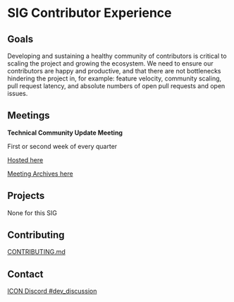 
# SIG Contributor Experience

## Goals

Developing and sustaining a healthy community of contributors is critical to scaling the project and growing the ecosystem. We need to ensure our contributors are happy and productive, and that there are not bottlenecks hindering the project in, for example: feature velocity, community scaling, pull request latency, and absolute numbers of open pull requests and open issues.

## Meetings

**Technical Community Update Meeting**

First or second week of every quarter

[Hosted here](https://discord.com/channels/880651922682560582/1007680403861164072)

[Meeting Archives here](https://www.youtube.com/playlist?list=PLV_LTOH3l7ItpWoTljqR_P1_eBSS6js_S)

## Projects

None for this SIG

## Contributing

[CONTRIBUTING.md](../../CONTRIBUTING.md)

## Contact

[ICON Discord #dev_discussion](https://discord.com/channels/880651922682560582/898256107653464095)